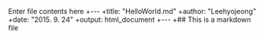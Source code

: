 Enter file contents here
+---
+title: "HelloWorld.md"
+author: "Leehyojeong"
+date: "2015. 9. 24"
+output: html_document
+---
+## This is a markdown file
